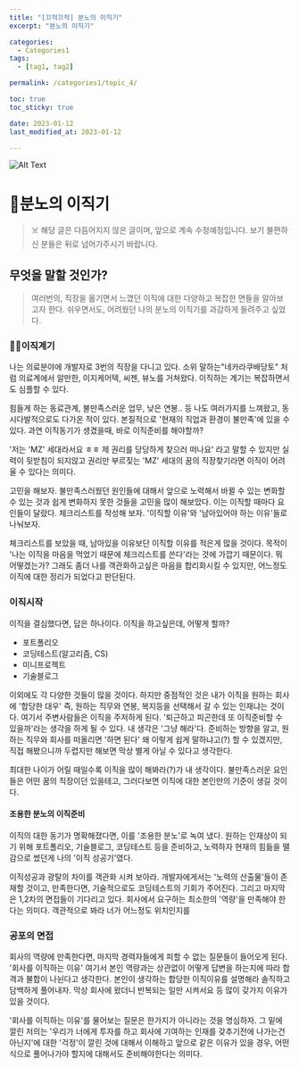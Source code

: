```yaml
---
title: "[끄적끄적] 분노의 이직기"
excerpt: "분노의 이직기"

categories:
  - Categories1
tags:
  - [tag1, tag2]

permalink: /categories1/topic_4/

toc: true
toc_sticky: true

date: 2023-01-12
last_modified_at: 2023-01-12

---
```

![Alt Text](https://tenor.com/ko/view/lofi-girl-lofi-study-gif-22173420.gif)

# 🏃분노의 이직기

> ☠️ 해당 글은 다듬어지지 않은 글이며, 앞으로 계속 수정예정입니다. 보기 불편하신 분들은 뒤로 넘어가주시기 바랍니다.

## 무엇을 말할 것인가?
> 여러번의, 직장을 옮기면서 느꼈던 이직에 대한 다양하고 복잡한 면들을 알아보고자 한다. 쉬우면서도, 어려웠던 나의 분노의 이직기를 과감하게 들려주고 싶었다.

### 🤷‍♂️이직계기
나는 의료분야에 개발자로 3번의 직장을 다니고 있다. 소위 말하는"네카라쿠배당토" 처럼 의료계에서 알만한, 이지케어텍, 씨젠, 뷰노를 거쳐왔다. 이직하는 계기는 복잡하면서도 심플할 수 있다. 

힘들게 하는 동료관계, 불만족스러운 업무, 낮은 연봉.. 등 나도 여러가지를 느껴왔고, 동시다발적으로도 다가온 적이 있다. 본질적으로 '현재의 직업과 환경이 불만족'에 있을 수 있다. 과연 이직동기가 생겼을때, 바로 이직준비를 해야할까? 

'저는 'MZ' 세대라서요 ㅎㅎ 제 권리를 당당하게 찾으러 떠나요' 라고 말할 수 있지만 실력이 뒷받침이 되지않고 권리만 부르짖는 'MZ' 세대의 꿈의 직장찾기라면 이직이 어려울 수 있다는 의미다.

고민을 해보자. 불만족스러웠던 원인들에 대해서 앞으로 노력해서 바뀔 수 있는 변화할 수 있는 것과 쉽게 변화하지 못한 것들을 고민을 많이 해보았다. 이는 이직할 때마다 요인들이 달랐다. 체크리스트를 작성해 보자. '이직할 이유'와 '남아있어야 하는 이유'들로 나눠보자.

체크리스트를 보았을 때, 남아있을 이유보단 이직할 이유를 적은게 많을 것이다. 목적이 '나는 이직을 마음을 먹었기 때문에 체크리스트를 쓴다'라는 것에 가깝기 때문이다. 뭐 어떻겠는가? 그래도 좀더 나를 객관화하고싶은 마음을 합리화시킬 수 있지만, 어느정도 이직에 대한 정리가 되었다고 판단된다.

### 이직시작
이직을 결심했다면, 답은 하나이다. 이직을 하고싶은데, 어떻게 할까?
- 포트폴리오
- 코딩테스트(알고리즘, CS)
- 미니프로젝트
- 기술블로그

이외에도 각 다양한 것들이 많을 것이다. 하지만 중점적인 것은 내가 이직을 원하는 회사에 '합당한 대우' 즉, 원하는 직무와 연봉, 복지등을 선택해서 갈 수 있는 인재냐는 것이다. 여기서 주변사람들은 이직을 주저하게 된다. '퇴근하고 피곤한데 또 이직준비할 수 있을까'라는 생각을 하게 될 수 있다. 내 생각은 '그냥 해라'다. 준비하는 방향을 알고, 원하는 직무와 회사를 떠올리면 '하면 된다' 왜 이렇게 쉽게 말하냐고(?) 할 수 있겠지만, 직접 해봤으니까 두렵지만 해보면 막상 별게 아닐 수 있다고 생각한다. 

최대한 나이가 어릴 때일수록 이직을 많이 해봐라(?)가 내 생각이다. 불만족스러운 요인들은 어떤 꿈의 직장이던 있을테고, 그러다보면 이직에 대한 본인만의 기준이 생길 것이다.

#### 조용한 분노의 이직준비
이직의 대한 동기가 명확해졌다면, 이를 '조용한 분노'로 녹여 냈다. 원하는 인재상이 되기 위해 포트폴리오, 기술블로그, 코딩테스트 등을 준비하고, 노력하자 
현재의 힘듦을 땔감으로 썼던게 나의 '이직 성공기'였다.

이직성공과 광탈의 차이를 객관화 시켜 보아라. 개발자에게서는 '노력의 산출물'들이 존재할 것이고, 만족한다면, 기술적으로도 코딩테스트의 기회가 주어진다. 그리고 마지막은 1,2차의 면접들이 기다리고 있다. 회사에서 요구하는 최소한의 '역량'을 만족해야 한다는 의미다. 객관적으로 봐라 너가 어느정도 위치인지를

### 공포의 면접
회사의 역량에 만족한다면, 마지막 경력자들에게 피할 수 없는 질문들이 들어오게 된다. '회사를 이직하는 이유' 여기서 본인 역량과는 상관없이 어떻게 답변을 하는지에 따라 합격과 불합이 나뉜다고 생각한다. 본인이 생각하는 합당한 이직이유를 설명해라 솔직하고 담백하게 풀어내자. 막상 회사에 왔더니 반복되는 일만 시켜서요 등 많이 갖가지 이유가 있을 것이다.

'회사를 이직하는 이유'를 물어보는 질문은 한가지가 아니라는 것을 명심하자. 그 밑에 깔린 저의는 '우리가 너에게 투자를 하고 회사에 기여하는 인재를 갖추기전에 나가는건 아닌지'에 대한 '걱정'이 깔린 것에 대해서 이해하고 앞으로 같은 이유가 있을 경우, 어떤식으로 풀어나가야 할지에 대해서도 준비해야한다는 의미다. 


